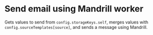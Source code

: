 # Send email using Mandrill worker

Gets values to send from `config.storageKeys.self`, merges values with
`config.sourceTemplates[source]`, and sends a message using Mandrill.
